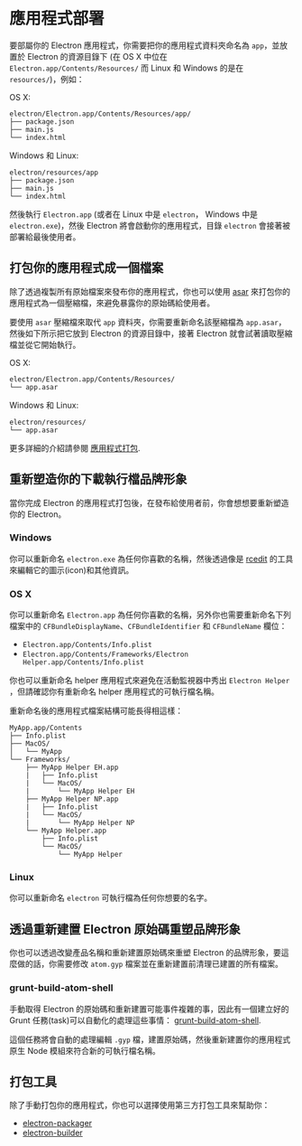 # 應用程式部署

要部屬你的 Electron 應用程式，你需要把你的應用程式資料夾命名為 `app`，並放置於 Electron 的資源目錄下 (在 OS X 中位在 `Electron.app/Contents/Resources/`  而 Linux 和 Windows 的是在 `resources/`)，例如：

OS X:

```text
electron/Electron.app/Contents/Resources/app/
├── package.json
├── main.js
└── index.html
```

Windows 和 Linux:

```text
electron/resources/app
├── package.json
├── main.js
└── index.html
```

然後執行 `Electron.app` (或者在 Linux 中是 `electron`， Windows 中是 `electron.exe`)，然後 Electron 將會啟動你的應用程式，目錄 `electron` 會接著被部署給最後使用者。

## 打包你的應用程式成一個檔案

除了透過複製所有原始檔案來發布你的應用程式，你也可以使用 [asar](https://github.com/atom/asar) 來打包你的應用程式為一個壓縮檔，來避免暴露你的原始碼給使用者。

要使用 `asar` 壓縮檔來取代 `app` 資料夾，你需要重新命名該壓縮檔為 `app.asar`，然後如下所示把它放到 Electron 的資源目錄中，接著 Electron 就會試著讀取壓縮檔並從它開始執行。

OS X:

```text
electron/Electron.app/Contents/Resources/
└── app.asar
```

Windows 和 Linux:

```text
electron/resources/
└── app.asar
```

更多詳細的介紹請參閱 [應用程式打包](application-packaging.md).

## 重新塑造你的下載執行檔品牌形象

當你完成 Electron 的應用程式打包後，在發布給使用者前，你會想想要重新塑造你的 Electron。

### Windows

你可以重新命名 `electron.exe` 為任何你喜歡的名稱，然後透過像是 [rcedit](https://github.com/atom/rcedit)
的工具來編輯它的圖示(icon)和其他資訊。

### OS X

你可以重新命名 `Electron.app` 為任何你喜歡的名稱，另外你也需要重新命名下列檔案中的 `CFBundleDisplayName`、`CFBundleIdentifier` 和 `CFBundleName` 欄位：

* `Electron.app/Contents/Info.plist`
* `Electron.app/Contents/Frameworks/Electron Helper.app/Contents/Info.plist`

你也可以重新命名 helper 應用程式來避免在活動監視器中秀出 `Electron Helper`
，但請確認你有重新命名 helper 應用程式的可執行檔名稱。

重新命名後的應用程式檔案結構可能長得相這樣：

```
MyApp.app/Contents
├── Info.plist
├── MacOS/
│   └── MyApp
└── Frameworks/
    ├── MyApp Helper EH.app
    |   ├── Info.plist
    |   └── MacOS/
    |       └── MyApp Helper EH
    ├── MyApp Helper NP.app
    |   ├── Info.plist
    |   └── MacOS/
    |       └── MyApp Helper NP
    └── MyApp Helper.app
        ├── Info.plist
        └── MacOS/
            └── MyApp Helper
```

### Linux

你可以重新命名 `electron` 可執行檔為任何你想要的名字。

## 透過重新建置 Electron 原始碼重塑品牌形象

你也可以透過改變產品名稱和重新建置原始碼來重塑 Electron 的品牌形象，要這麼做的話，你需要修改 `atom.gyp` 檔案並在重新建置前清理已建置的所有檔案。

### grunt-build-atom-shell

手動取得 Electron 的原始碼和重新建置可能事件複雜的事，因此有一個建立好的 Grunt 任務(task)可以自動化的處理這些事情：
[grunt-build-atom-shell](https://github.com/paulcbetts/grunt-build-atom-shell).

這個任務將會自動的處理編輯 `.gyp` 檔，建置原始碼，然後重新建置你的應用程式原生 Node 模組來符合新的可執行檔名稱。

## 打包工具

除了手動打包你的應用程式，你也可以選擇使用第三方打包工具來幫助你：

* [electron-packager](https://github.com/maxogden/electron-packager)
* [electron-builder](https://github.com/loopline-systems/electron-builder)
